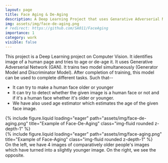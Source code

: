 ```yaml
---
layout: page
title: Face Aging & De-Aging
description: A Deep Learning Project that uses Genarative Adverserial Network (GAN) and Cycle-GAN to Age or De-age
img: assets/img/face-de-aging.png
# redirect: https://github.com/SA011/FaceAging
importance: 1
category: work
visible: false
---
```

This project is a Deep Learning project on Computer Vision. It identifies image of a human page and tries to age or de-age it. It uses Generative Adverserial Network (GAN). It trains two model simultaneously (Generator Model and Discriminator Model). After completion of training, this model can be used to complete different tasks. Such that--
  - It can try to make a human face older or younger
  - It can try to detect whether the given image is a human face or not and if it's a human face whether it's older or younger.
  - We have also used age estimator which estimates the age of the given face image. 

<div class="row">
    <div class="col-sm mt-3 mt-md-0">
        {% include figure.liquid loading="eager" path="assets/img/face-de-aging.png" title="Example of Face-De-Aging" class="img-fluid rounded z-depth-1" %}
    </div>
    <div class="col-sm mt-3 mt-md-0">
        {% include figure.liquid loading="eager" path="assets/img/face-aging.png" title="Example of Face-Aging" class="img-fluid rounded z-depth-1" %}
    </div>
</div>
<div class="caption">
    On the left, we have 4 images of comparatively older people's images which have turned into a slightly younger image. On the right, we see the opposite.
</div>
